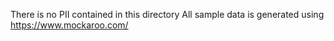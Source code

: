 There is no PII contained in this directory
All sample data is generated using https://www.mockaroo.com/
